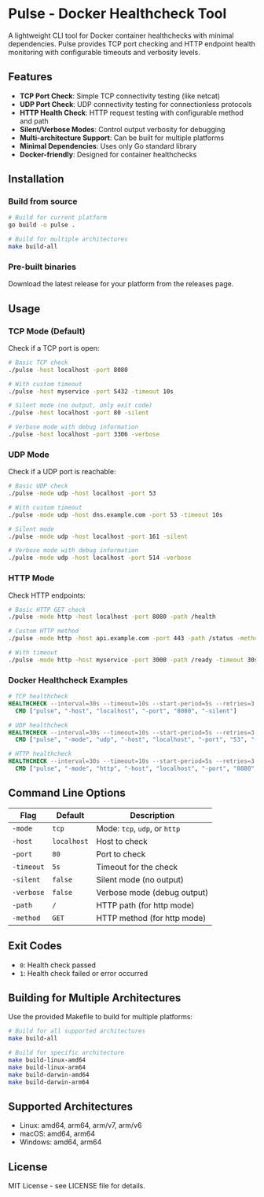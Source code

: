 # Pulse - Docker Healthcheck Tool

A lightweight CLI tool for Docker container healthchecks with minimal dependencies. Pulse provides TCP port checking and HTTP endpoint health monitoring with configurable timeouts and verbosity levels.

## Features

- **TCP Port Check**: Simple TCP connectivity testing (like netcat)
- **UDP Port Check**: UDP connectivity testing for connectionless protocols
- **HTTP Health Check**: HTTP request testing with configurable method and path
- **Silent/Verbose Modes**: Control output verbosity for debugging
- **Multi-architecture Support**: Can be built for multiple platforms
- **Minimal Dependencies**: Uses only Go standard library
- **Docker-friendly**: Designed for container healthchecks

## Installation

### Build from source

```bash
# Build for current platform
go build -o pulse .

# Build for multiple architectures
make build-all
```

### Pre-built binaries

Download the latest release for your platform from the releases page.

## Usage

### TCP Mode (Default)

Check if a TCP port is open:

```bash
# Basic TCP check
./pulse -host localhost -port 8080

# With custom timeout
./pulse -host myservice -port 5432 -timeout 10s

# Silent mode (no output, only exit code)
./pulse -host localhost -port 80 -silent

# Verbose mode with debug information
./pulse -host localhost -port 3306 -verbose
```

### UDP Mode

Check if a UDP port is reachable:

```bash
# Basic UDP check
./pulse -mode udp -host localhost -port 53

# With custom timeout
./pulse -mode udp -host dns.example.com -port 53 -timeout 10s

# Silent mode
./pulse -mode udp -host localhost -port 161 -silent

# Verbose mode with debug information
./pulse -mode udp -host localhost -port 514 -verbose
```

### HTTP Mode

Check HTTP endpoints:

```bash
# Basic HTTP GET check
./pulse -mode http -host localhost -port 8080 -path /health

# Custom HTTP method
./pulse -mode http -host api.example.com -port 443 -path /status -method HEAD

# With timeout
./pulse -mode http -host myservice -port 3000 -path /ready -timeout 30s
```

### Docker Healthcheck Examples

```dockerfile
# TCP healthcheck
HEALTHCHECK --interval=30s --timeout=10s --start-period=5s --retries=3 \
  CMD ["pulse", "-host", "localhost", "-port", "8080", "-silent"]

# UDP healthcheck
HEALTHCHECK --interval=30s --timeout=10s --start-period=5s --retries=3 \
  CMD ["pulse", "-mode", "udp", "-host", "localhost", "-port", "53", "-silent"]

# HTTP healthcheck
HEALTHCHECK --interval=30s --timeout=10s --start-period=5s --retries=3 \
  CMD ["pulse", "-mode", "http", "-host", "localhost", "-port", "8080", "-path", "/health", "-silent"]
```

## Command Line Options

| Flag       | Default     | Description                   |
| ---------- | ----------- | ----------------------------- |
| `-mode`    | `tcp`       | Mode: `tcp`, `udp`, or `http` |
| `-host`    | `localhost` | Host to check                 |
| `-port`    | `80`        | Port to check                 |
| `-timeout` | `5s`        | Timeout for the check         |
| `-silent`  | `false`     | Silent mode (no output)       |
| `-verbose` | `false`     | Verbose mode (debug output)   |
| `-path`    | `/`         | HTTP path (for http mode)     |
| `-method`  | `GET`       | HTTP method (for http mode)   |

## Exit Codes

- `0`: Health check passed
- `1`: Health check failed or error occurred

## Building for Multiple Architectures

Use the provided Makefile to build for multiple platforms:

```bash
# Build for all supported architectures
make build-all

# Build for specific architecture
make build-linux-amd64
make build-linux-arm64
make build-darwin-amd64
make build-darwin-arm64
```

## Supported Architectures

- Linux: amd64, arm64, arm/v7, arm/v6
- macOS: amd64, arm64
- Windows: amd64, arm64

## License

MIT License - see LICENSE file for details.
